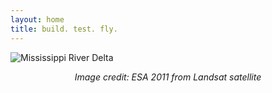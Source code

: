 ```yaml
---
layout: home
title: build. test. fly.
---
```


![Mississippi River Delta](./assets/images/Mississippi_River_Delta.jpg)

<div style="text-align: center;"><em>Image credit: ESA 2011 from Landsat satellite</em></div>